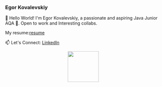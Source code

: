 ### Egor Kovalevskiy  

👋 Hello World! I'm Egor Kovalevskiy, a passionate and aspiring Java Junior AQA 🚀. Open to work and Interesting collabs.

My resume:<a href = "https://docs.google.com/document/d/e/2PACX-1vSh-cewfrrfJ4lPDYhMuqBRqKmjFBReZf0g1dcnkf0L5FYPEjSTVbW5k_CA9C24JGPNLuFPRKbyUVPF/pub">resume</a>



📫 Let's Connect:
 <a href = "https://www.linkedin.com/in/%D0%B5%D0%B3%D0%BE%D1%80-%D0%BA%D0%BE%D0%B2%D0%B0%D0%BB%D0%B5%D0%B2%D1%81%D0%BA%D0%B8%D0%B9-52b6972b1?utm_source=share&utm_campaign=share_via&utm_content=profile&utm_medium=ios_app">LinkedIn</a>

<div id="header" align="center">
  <img src="https://media.giphy.com/media/M9gbBd9nbDrOTu1Mqx/giphy.gif" width="100"/>
</div>

